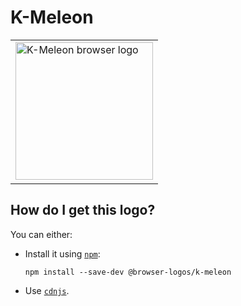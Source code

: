 # K-Meleon

<table>
    <tr height=230>
        <td>
            <a href="https://github.com/alrra/browser-logos/tree/91fb4f0f0fc808539d602f438d7362a6939ffc10/src/archive/k-meleon">
                <img width=220 src="https://raw.githubusercontent.com/alrra/browser-logos/91fb4f0f0fc808539d602f438d7362a6939ffc10/src/archive/k-meleon/k-meleon.svg?sanitize=true" alt="K-Meleon browser logo">
            </a>
        </td>
    </tr>
</table>

## How do I get this logo?

You can either:

* Install it using [`npm`][npm]:

  `npm install --save-dev @browser-logos/k-meleon`

* Use [`cdnjs`][cdnjs].

<!-- Link labels: -->

[cdnjs]: https://cdnjs.com/libraries/browser-logos
[npm]: https://www.npmjs.com/
